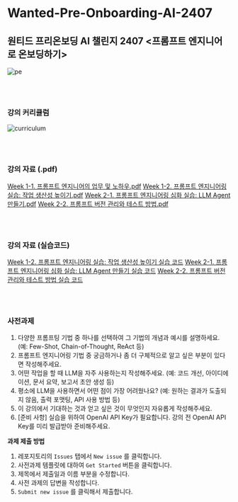 # Wanted-Pre-Onboarding-AI-2407
## 원티드 프리온보딩 AI 챌린지 2407 <프롬프트 엔지니어로 온보딩하기>

![pe](https://github.com/user-attachments/assets/5402c25e-af20-41d0-acea-1e0b16cdce40)

<br><br>

### 강의 커리큘럼 
![curriculum](https://github.com/user-attachments/assets/15e16f59-9f80-4361-b2fe-09817f845bb0)

<br><br>

### 강의 자료 (.pdf) 
[Week 1-1. 프롬프트 엔지니어의 업무 및 노하우.pdf](https://github.com/lim-hyo-jeong/Wanted-Pre-Onboarding-AI-2407/blob/main/w1-1/%5B240706%5D%20w1-1%20%ED%94%84%EB%A1%AC%ED%94%84%ED%8A%B8%20%EC%97%94%EC%A7%80%EB%8B%88%EC%96%B4%EC%9D%98%20%EC%97%85%EB%AC%B4%20%EB%B0%8F%20%EB%85%B8%ED%95%98%EC%9A%B0.pdf)
[Week 1-2. 프롬프트 엔지니어링 실습: 작업 생산성 높이기.pdf](https://github.com/lim-hyo-jeong/Wanted-Pre-Onboarding-AI-2407/blob/main/w1-2/%5B240707%5D%20w1-2%20%ED%94%84%EB%A1%AC%ED%94%84%ED%8A%B8%20%EC%97%94%EC%A7%80%EB%8B%88%EC%96%B4%EB%A7%81%20%EC%8B%A4%EC%8A%B5%20-%20%EC%9E%91%EC%97%85%20%EC%83%9D%EC%82%B0%EC%84%B1%20%EB%86%92%EC%9D%B4%EA%B8%B0.pdf)
[Week 2-1. 프롬프트 엔지니어링 심화 실습: LLM Agent 만들기.pdf](https://github.com/lim-hyo-jeong/Wanted-Pre-Onboarding-AI-2407/blob/main/w2-1/%5B240713%5D%20w2-1%20%ED%94%84%EB%A1%AC%ED%94%84%ED%8A%B8%20%EC%97%94%EC%A7%80%EB%8B%88%EC%96%B4%EB%A7%81%20%EC%8B%AC%ED%99%94%20%EC%8B%A4%EC%8A%B5%20-%20LLM%20Agent%20%EB%A7%8C%EB%93%A4%EA%B8%B0.pdf)
[Week 2-2. 프롬프트 버전 관리와 테스트 방법.pdf](https://github.com/lim-hyo-jeong/Wanted-Pre-Onboarding-AI-2407/blob/main/w2-2/%5B240714%5D%20w2-2%20%ED%94%84%EB%A1%AC%ED%94%84%ED%8A%B8%20%EB%B2%84%EC%A0%84%20%EA%B4%80%EB%A6%AC%EC%99%80%20%ED%85%8C%EC%8A%A4%ED%8A%B8%20%EB%B0%A9%EB%B2%95.pdf)

<br><br>

### 강의 자료 (실습코드)
[Week 1-2. 프롬프트 엔지니어링 실습: 작업 생산성 높이기 실습 코드](https://github.com/lim-hyo-jeong/Wanted-Pre-Onboarding-AI-2407/tree/main/w1-2/practice)
[Week 2-1. 프롬프트 엔지니어링 심화 실습: LLM Agent 만들기 실습 코드](https://github.com/lim-hyo-jeong/Wanted-Pre-Onboarding-AI-2407/tree/main/w2-1/practice)
[Week 2-2. 프롬프트 버전 관리와 테스트 방법 실습 코드](https://github.com/lim-hyo-jeong/Wanted-Pre-Onboarding-AI-2407/tree/main/w2-1/practice)

<br><br>

### 사전과제 

1. 다양한 프롬프팅 기법 중 하나를 선택하여 그 기법의 개념과 예시를 설명하세요. (예: Few-Shot, Chain-of-Thought, ReAct 등)
2. 프롬프트 엔지니어링 기법 중 궁금하거나 좀 더 구체적으로 알고 싶은 부분이 있다면 작성해주세요.
3. 어떤 작업을 할 때 LLM을 자주 사용하는지 작성해주세요. (예: 코드 개선, 아이디에이션, 문서 요약, 보고서 초안 생성 등) 
4. 평소에 LLM을 사용하면서 어떤 점이 가장 어려웠나요? (예: 원하는 결과가 도출되지 않음, 출력 포맷팅, API 사용 방법 등)
5. 이 강의에서 기대하는 것과 얻고 싶은 것이 무엇인지 자유롭게 작성해주세요. 
6. [준비 사항] 실습을 위하여 OpenAI API Key가 필요합니다. 강의 전 OpenAI API Key를 미리 발급받아 준비해주세요.

**과제 제출 방법**

1. 레포지토리의 `Issues` 탭에서 `New issue` 를 클릭합니다.
2. 사전과제 템플릿에 대하여 `Get Started` 버튼을 클릭합니다.
3. 제목에서 제출일과 이름 부분을 수정합니다.
4. 사전 과제의 답변을 작성합니다.
5. `Submit new issue` 를 클릭해서 제출합니다.